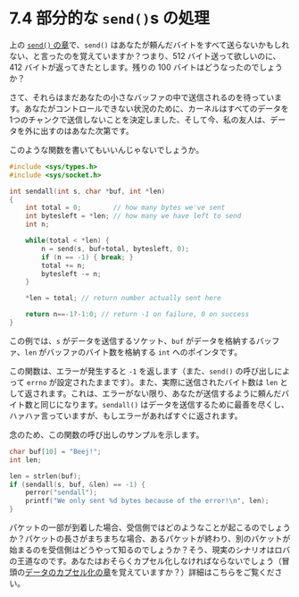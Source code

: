 # 7.4 部分的な `send()`s の処理

上の [`send()` の章](../system-calls-or-bust/send-and-recv-talk-to-me-baby.md)で、`send()` はあなたが頼んだバイトをすべて送らないかもしれない、と言ったのを覚えていますか？つまり、512 バイト送って欲しいのに、412 バイトが返ってきたとします。残りの 100 バイトはどうなったのでしょうか？

さて、それらはまだあなたの小さなバッファの中で送信されるのを待っています。あなたがコントロールできない状況のために、カーネルはすべてのデータを1つのチャンクで送信しないことを決定しました、そして今、私の友人は、データを外に出すのはあなた次第です。

このような関数を書いてもいいんじゃないでしょうか。

```c
#include <sys/types.h>
#include <sys/socket.h>

int sendall(int s, char *buf, int *len)
{
    int total = 0;        // how many bytes we've sent
    int bytesleft = *len; // how many we have left to send
    int n;

    while(total < *len) {
        n = send(s, buf+total, bytesleft, 0);
        if (n == -1) { break; }
        total += n;
        bytesleft -= n;
    }

    *len = total; // return number actually sent here

    return n==-1?-1:0; // return -1 on failure, 0 on success
}
```

この例では、`s` がデータを送信するソケット、`buf` がデータを格納するバッファ、`len` がバッファのバイト数を格納する `int` へのポインタです。

この関数は、エラーが発生すると `-1` を返します（また、`send()` の呼び出しによって `errno` が設定されたままです）。また、実際に送信されたバイト数は `len` として返されます。これは、エラーがない限り、あなたが送信するように頼んだバイト数と同じになります。`sendall()` はデータを送信するために最善を尽くし、ハァハァ言っていますが、もしエラーがあればすぐに返されます。

念のため、この関数の呼び出しのサンプルを示します。

```c
char buf[10] = "Beej!";
int len;

len = strlen(buf);
if (sendall(s, buf, &len) == -1) {
    perror("sendall");
    printf("We only sent %d bytes because of the error!\n", len);
}
```

パケットの一部が到着した場合、受信側ではどのようなことが起こるのでしょうか？パケットの長さがまちまちな場合、あるパケットが終わり、別のパケットが始まるのを受信側はどうやって知るのでしょうか？そう、現実のシナリオはロバの王道なのです。あなたはおそらくカプセル化しなければならないでしょう（冒頭の[データのカプセル化の章](../what-is-a-socket/low-level-nonsense-and-network-theory.md)を覚えていますか？）詳細はこちらをご覧ください。
